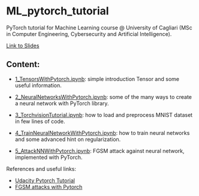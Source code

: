 # ML_pytorch_tutorial

PyTorch tutorial for Machine Learning course @ University of Cagliari (MSc in Computer Engineering, Cybersecurity and Artificial Intelligence).

[Link to Slides](https://docs.google.com/presentation/d/1nrBic8Y5r7biNzt0wuO1DFm2WDKciOawt9b7uipKQnc/edit?usp=sharing)


## Content:

* [1_TensorsWithPytorch.ipynb](https://github.com/Maupin1991/ML_pytorch_tutorial/blob/master/1_TensorsWithPytorch.ipynb): simple introduction Tensor and some useful information.

* [2_NeuralNetworksWithPytorch.ipynb](https://github.com/Maupin1991/ML_pytorch_tutorial/blob/master/2_NeuralNetworksWithPytorch.ipynb): some of the many ways to create a neural network with PyTorch library.

* [3_TorchvisionTutorial.ipynb](https://github.com/Maupin1991/ML_pytorch_tutorial/blob/master/3_TorchvisionTutorial.ipynb): how to load and preprocess MNIST dataset in few lines of code.

* [4_TrainNeuralNetworkWithPytorch.ipynb](https://github.com/Maupin1991/ML_pytorch_tutorial/blob/master/4_TrainNeuralNetworkWithPytorch.ipynb): how to train neural networks and some advanced hint on regularization.

* [5_AttackNNWithPytorch.ipynb](https://github.com/Maupin1991/ML_pytorch_tutorial/blob/master/5_AttackNNWithPytorch.ipynb): FGSM attack against neural network, implemented with PyTorch.

References and useful links:

* [Udacity Pytorch Tutorial](https://github.com/udacity/deep-learning-v2-pytorch)
* [FGSM attacks with Pytorch](https://github.com/1Konny/FGSM)
